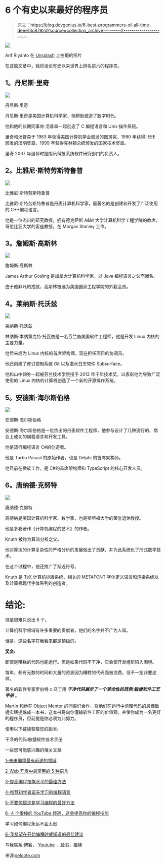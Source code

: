 # 6 个有史以来最好的程序员

> 原文：<https://blog.devgenius.io/6-best-programmers-of-all-time-deee13c8792d?source=collection_archive---------2----------------------->

![](img/1745027156d728accb1ce5272ce84108.png)

Arif Riyanto 在 [Unsplash](https://unsplash.com?utm_source=medium&utm_medium=referral) 上拍摄的照片

在这篇文章中，我将谈论有史以来世界上排名前六的程序员。

## **1。丹尼斯·里奇**

![](img/d57b53d77d355bc7eea227fb94ac3d39.png)

丹尼斯·里奇

丹尼斯·里奇是美国计算机科学家，他帮助塑造了数字时代。

他和他的长期同事肯·汤普森一起创造了 C 编程语言和 Unix 操作系统。

里奇和汤普森于 1983 年获得美国计算机学会颁发的图灵奖，1990 年获得 IEEE 颁发的汉明奖章，1999 年获得克林顿总统颁发的国家技术奖章。

里奇 2007 年退休时是朗讯科技系统软件研究部门的负责人。

## **2。比雅尼·斯特劳斯特鲁普**

![](img/8a83d2d553bd8041fecd0848c0501b9c.png)

比雅尼·斯特劳斯特鲁普

比雅尼·斯特劳斯特鲁普是丹麦计算机科学家，最著名的是创建和开发了广泛使用的 C++编程语言。

他是一位杰出的研究教授，拥有德克萨斯 A&M 大学计算机科学工程学院的教席，哥伦比亚大学的客座教授，在 Morgan Stanley 工作。

## **3。詹姆斯·高斯林**

![](img/29cc283fea84cf41595fd6bd15e76f17.png)

詹姆斯·高斯林

James Arthur Gosling 是加拿大计算机科学家，以 Java 编程语言之父而闻名。

由于他非凡的成就，高斯林被选为美国国家工程学院的外籍会员。

## **4。莱纳斯·托沃兹**

![](img/ef3ddd8131d77a9578c8d8350b4b41b1.png)

莱纳斯·托沃兹

林纳斯·本纳第克特·托瓦兹是一名芬兰裔美国软件工程师，他是开发 Linux 内核的主要力量。

他后来成为 Linux 内核的首席架构师，现在担任项目的协调员。

他还创建了修订控制系统 Git 以及潜水日志软件 Subsurface。

他和山中伸弥一起被芬兰技术学院授予 2012 年千年技术奖，以表彰他为导致广泛使用的 Linux 内核的计算机创造了一个新的开源操作系统。

## **5。安德斯·海尔斯伯格**

![](img/2942dcbdb15c6bc1238c9874ad68663d.png)

安德斯·海尔斯伯格

安德斯·海尔斯伯格是一位杰出的丹麦软件工程师，他参与设计了几种流行的、商业上成功的编程语言和开发工具。

他是流行编程语言 C#的创造者。

他是 Turbo Pascal 的原始作者，也是 Delphi 的首席架构师。

他目前在微软工作，是 C#的首席架构师和 TypeScript 的核心开发人员。

## **6。唐纳德·克努特**

![](img/aa05a6e568d689e0843c19c6077e9014.png)

唐纳德·克努特

高德纳是美国计算机科学家、数学家，也是斯坦福大学的荣誉退休教授。

他是多卷著作《计算机编程的艺术》的作者。

Knuth 被称为算法分析之父。

他对算法的计算复杂性的严格分析的发展做出了贡献，并为此系统化了形式数学技术。

在这个过程中，他还推广了渐近符号。

Knuth 是 TeX 计算机排版系统、相关的 METAFONT 字体定义语言和渲染系统以及计算机现代字体系列的创造者。

# 结论:

但是很难只说出 6 个。

计算机科学领域有许多重要的贡献者，他们的名字并不广为人知。

但是，这些名字在我看来都是顶级的。

**奖金:**

即使是糟糕的代码也能运行。但是如果代码不干净，它会使开发组织陷入困境。

每年，都有无数的时间和大量的资源因为糟糕的代码而被浪费。但不一定非要这样。

著名的软件专家罗伯特·c·马丁用 ***干净代码展示了一个革命性的范例:敏捷软件工艺手册*** 。

Martin 和他在 Object Mentor 的同事们合作，将他们在运行中清理代码的最佳敏捷实践提炼成一本书，这本书将向你灌输软件工匠的价值观，并使你成为一名更好的程序员，但前提是你必须为此努力。

使用以下链接获取您的副本:

干净的代码:敏捷软件技术手册

一些您可能感兴趣的相关文章:

[1-未来编程最有前途的领域](https://selcote.com/2020/10/22/the-most-promising-fields-for-programming-in-the-future/)

[2-Web 开发中最常用的 5 种语言](https://selcote.com/2020/10/20/the-5-most-used-languages-for-web-development/)

[3-提高编程技能水平的最佳方法](https://selcote.com/2020/10/16/the-best-way-to-improve-your-programming-skill-level/)

[4-推荐初学者首先学习的编程语言](https://selcote.com/2020/10/13/recommended-programming-language-for-beginner-to-learn-first/)

[5-不要惊慌这是学习编程的最好方法](https://selcote.com/2020/10/12/dont-panic-this-is-the-best-way-to-learn-programming/)

[6- 4 个很棒的 YouTube 频道，这会提高你的编程技能](https://selcote.com/2020/10/09/4-great-youtube-channels-that-will-improve-your-programming-skill/)

学习如何编程永远不会太迟

[8-我希望在开始编程时就知道的最佳建议](https://selcote.com/2020/09/30/the-best-advice-i-wish-i-know-when-i-start-programming/)

与我联系:[博客](https://selcote.com/)， [Youtube](https://www.youtube.com/channel/UCU_LhClyNOtEQw7R0q9ovoQ?view_as=subscriber) ，[脸书](https://www.facebook.com/zelakioui)，[推特](https://twitter.com/zelakioui)

来源:[selcote.com](https://selcote.com/2020/10/27/6-best-programmers-of-all-time/)